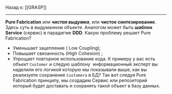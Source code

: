 Назад к: [[GRASP]]

---
**Pure Fabrication** или **_чистая выдумка_**, или **чистое синтезирование**. Здесь суть в выдуманном объекте. Аналогом может быть **шаблон Service** (сервис) в парадигме **DDD**.
Какую проблему решает Pure Fabrication?
- Уменьшает зацепление ( Low Coupling);
- Повышает связанность (High Cohesion) ;
- Упрощает повторное использование кода.
К примеру у вас есть объект `Customer` и следую шаблону  информационный эксперт вы наделили его логикой которую мы показывали выше, как вы реализуете сохранение `Customera` в БД?
Так вот следуя Pure Fabrication принципу, мы создадим Сервис или репозиторий который будет доставать и сохранять такой объект в базу данных.